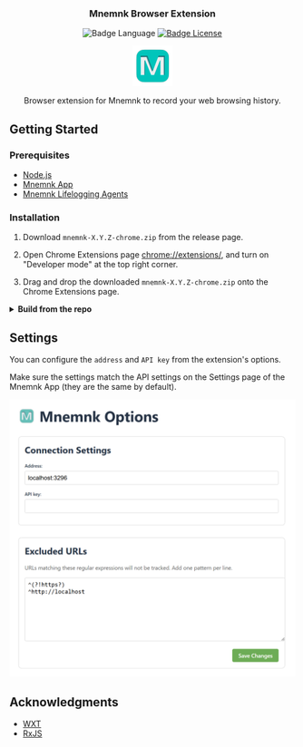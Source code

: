 <div align="center">
  <h3 align="center">Mnemnk Browser Extension</h3>

![Badge Language] 
[![Badge License]][License]

  <a href="https://github.com/mnemnk/mnemnk-browser-extension">
    <img src="https://github.com/mnemnk/mnemnk-browser-extension/blob/main/docs/assets/Logo.png?raw=true" alt="Logo" width="71" height="71">
  </a>

  <p align="center">
    Browser extension for Mnemnk to record your web browsing history.
  </p>
</div>

## Getting Started

### Prerequisites

* [Node.js](https://nodejs.org/)
* [Mnemnk App](https://github.com/mnemnk/mnemnk-app)
* [Mnemnk Lifelogging Agents](https://github.com/mnemnk/mnemnk-lifelogging-agents)

### Installation

1. Download `mnemnk-X.Y.Z-chrome.zip` from the release page.

2. Open Chrome Extensions page [chrome://extensions/](chrome://extensions/), and turn on "Developer mode" at the top right corner.

3. Drag and drop the downloaded `mnemnk-X.Y.Z-chrome.zip` onto the Chrome Extensions page.

<details>
  <summary><strong>Build from the repo</strong></summary>

1. Clone the repo

   ```shell
   git clone https://github.com/mnemnk/mnemnk-browser-extension.git
   cd mnemnk-browser-extension
   ```

2. Build and generate a zip

   ```shell
   npm install
   npm run build
   npm run zip
   ```

3. After completing the build process, open `.output/chrome-mv3/`. You can find the generated `mnemnk-X.Y.Z-chrome.zip` file here.

</details>

## Settings

You can configure the `address` and `API key` from the extension's options.

Make sure the settings match the API settings on the Settings page of the Mnemnk App (they are the same by default).

![](/docs/assets/options.png)

## Acknowledgments

* [WXT](https://wxt.dev/)
* [RxJS](https://rxjs.dev/)

<!----------------------------------------------------------------------------->

[License]: LICENSE

<!----------------------------------{ Badges }--------------------------------->

[Badge Language]: https://img.shields.io/github/languages/top/mnemnk/mnemnk-browser-extension
[Badge License]: https://img.shields.io/github/license/mnemnk/mnemnk-browser-extension
